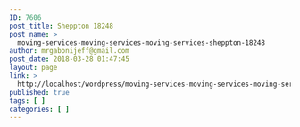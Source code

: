 ```yaml
---
ID: 7606
post_title: Sheppton 18248
post_name: >
  moving-services-moving-services-moving-services-sheppton-18248
author: mrgabonijeff@gmail.com
post_date: 2018-03-28 01:47:45
layout: page
link: >
  http://localhost/wordpress/moving-services-moving-services-moving-services-sheppton-18248/
published: true
tags: [ ]
categories: [ ]
---
```

